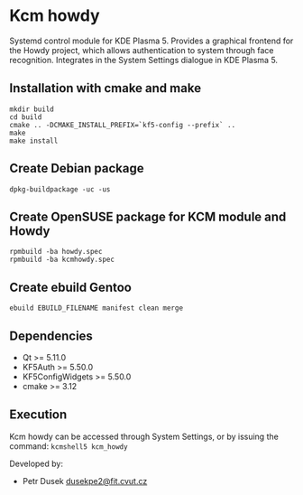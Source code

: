 Kcm howdy
===========

Systemd control module for KDE Plasma 5. Provides a graphical frontend for the Howdy
project, which allows authentication to system through face recognition.
Integrates in the System Settings dialogue in KDE Plasma 5.


Installation with cmake and make
------------
    mkdir build  
    cd build  
    cmake .. -DCMAKE_INSTALL_PREFIX=`kf5-config --prefix` ..  
    make  
    make install  
    
Create Debian package
------------
    dpkg-buildpackage -uc -us
    
Create OpenSUSE package for KCM module and Howdy
------------
    rpmbuild -ba howdy.spec
    rpmbuild -ba kcmhowdy.spec   

Create ebuild Gentoo
------------
    ebuild EBUILD_FILENAME manifest clean merge

Dependencies
------------
*   Qt >= 5.11.0
*   KF5Auth >= 5.50.0
*   KF5ConfigWidgets >= 5.50.0
*   cmake >= 3.12

Execution
---------
Kcm howdy can be accessed through System Settings, or by issuing the command:
`kcmshell5 kcm_howdy`

Developed by:
* Petr Dusek <dusekpe2@fit.cvut.cz>
